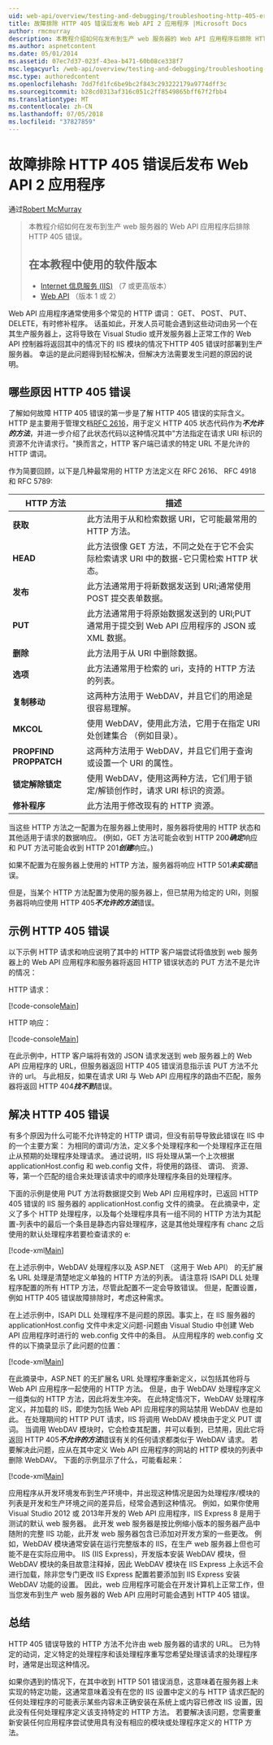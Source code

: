 ```yaml
---
uid: web-api/overview/testing-and-debugging/troubleshooting-http-405-errors-after-publishing-web-api-applications
title: 故障排除 HTTP 405 错误后发布 Web API 2 应用程序 |Microsoft Docs
author: rmcmurray
description: 本教程介绍如何在发布到生产 web 服务器的 Web API 应用程序后排除 HTTP 405 错误。
ms.author: aspnetcontent
ms.date: 05/01/2014
ms.assetid: 07ec7d37-023f-43ea-b471-60b08ce338f7
msc.legacyurl: /web-api/overview/testing-and-debugging/troubleshooting-http-405-errors-after-publishing-web-api-applications
msc.type: authoredcontent
ms.openlocfilehash: 7dd7fd1fc6be9bc2f843c293222179a9774dff3c
ms.sourcegitcommit: b28cd0313af316c051c2ff8549865bff67f2fbb4
ms.translationtype: MT
ms.contentlocale: zh-CN
ms.lasthandoff: 07/05/2018
ms.locfileid: "37827859"
---
```

<a name="troubleshooting-http-405-errors-after-publishing-web-api-2-applications"></a>故障排除 HTTP 405 错误后发布 Web API 2 应用程序
====================
通过[Robert McMurray](https://github.com/rmcmurray)

> 本教程介绍如何在发布到生产 web 服务器的 Web API 应用程序后排除 HTTP 405 错误。
> 
> ## <a name="software-versions-used-in-the-tutorial"></a>在本教程中使用的软件版本
> 
> 
> - [Internet 信息服务 (IIS)](https://www.iis.net/) （7 或更高版本）
> - [Web API](../../index.md) （版本 1 或 2）


Web API 应用程序通常使用多个常见的 HTTP 谓词： GET、 POST、 PUT、 DELETE，有时修补程序。 话虽如此，开发人员可能会遇到这些动词由另一个在其生产服务器上，这将导致在 Visual Studio 或开发服务器上正常工作的 Web API 控制器将返回其中的情况下的 IIS 模块的情况下HTTP 405 错误时部署到生产服务器。 幸运的是此问题得到轻松解决，但解决方法需要发生问题的原因的说明。

## <a name="what-causes-http-405-errors"></a>哪些原因 HTTP 405 错误

了解如何故障 HTTP 405 错误的第一步是了解 HTTP 405 错误的实际含义。 HTTP 是主要用于管理文档[RFC 2616](http://www.ietf.org/rfc/rfc2616.txt)，用于定义 HTTP 405 状态代码作为***不允许的方法***，并进一步介绍了此状态代码以这种情况其中&quot;方法指定在请求 URI 标识的资源不允许请求行。&quot;换而言之，HTTP 客户端已请求的特定 URL 不是允许的 HTTP 谓词。

作为简要回顾，以下是几种最常用的 HTTP 方法定义在 RFC 2616、 RFC 4918 和 RFC 5789:

| HTTP 方法 | 描述 |
| --- | --- |
| **获取** | 此方法用于从和检索数据 URI，它可能最常用的 HTTP 方法。 |
| **HEAD** | 此方法很像 GET 方法，不同之处在于它不会实际检索请求 URI 中的数据-它只需检索 HTTP 状态。 |
| **发布** | 此方法通常用于将新数据发送到 URI;通常使用 POST 提交表单数据。 |
| **PUT** | 此方法通常用于将原始数据发送到的 URI;PUT 通常用于提交到 Web API 应用程序的 JSON 或 XML 数据。 |
| **删除** | 此方法用于从 URI 中删除数据。 |
| **选项** | 此方法通常用于检索的 uri，支持的 HTTP 方法的列表。 |
| **复制移动** | 这两种方法用于 WebDAV，并且它们的用途是很容易理解。 |
| **MKCOL** | 使用 WebDAV，使用此方法，它用于在指定 URI 处创建集合 （例如目录）。 |
| **PROPFIND PROPPATCH** | 这两种方法用于 WebDAV，并且它们用于查询或设置一个 URI 的属性。 |
| **锁定解除锁定** | 使用 WebDAV，使用这两种方法，它们用于锁定/解锁创作时，请求 URI 标识的资源。 |
| **修补程序** | 此方法用于修改现有的 HTTP 资源。 |

当这些 HTTP 方法之一配置为在服务器上使用时，服务器将使用的 HTTP 状态和其他适用于请求的数据响应。 (例如，GET 方法可能会收到 HTTP 200***确定***响应和 PUT 方法可能会收到 HTTP 201***创建***响应。)

如果不配置为在服务器上使用的 HTTP 方法，服务器将响应 HTTP 501***未实现***错误。

但是，当某个 HTTP 方法配置为使用的服务器上，但已禁用为给定的 URI，则服务器将响应使用 HTTP 405***不允许的方法***错误。

## <a name="example-http-405-error"></a>示例 HTTP 405 错误

以下示例 HTTP 请求和响应说明了其中的 HTTP 客户端尝试将值放到 web 服务器上的 Web API 应用程序和服务器将返回 HTTP 错误状态的 PUT 方法不是允许的情况：


HTTP 请求：


[!code-console[Main](troubleshooting-http-405-errors-after-publishing-web-api-applications/samples/sample1.cmd)]


HTTP 响应：


[!code-console[Main](troubleshooting-http-405-errors-after-publishing-web-api-applications/samples/sample2.cmd)]


在此示例中，HTTP 客户端将有效的 JSON 请求发送到 web 服务器上的 Web API 应用程序的 URL，但服务器返回 HTTP 405 错误消息指示该 PUT 方法不允许的 url。 与此相反，如果在请求 URI 与 Web API 应用程序的路由不匹配，服务器将返回 HTTP 404***找不到***错误。

## <a name="resolving-http-405-errors"></a>解决 HTTP 405 错误

有多个原因为什么可能不允许特定的 HTTP 谓词，但没有前导导致此错误在 IIS 中的一个主要方案： 为相同的谓词/方法，定义多个处理程序和一个处理程序正在阻止从预期的处理程序处理请求。 通过说明，IIS 将处理从第一个上次根据 applicationHost.config 和 web.config 文件，将使用的路径、 谓词、 资源、 等，第一个匹配的组合来处理该请求中的顺序处理程序条目的处理程序。

下面的示例是使用 PUT 方法将数据提交到 Web API 应用程序时，已返回 HTTP 405 错误的 IIS 服务器的 applicationHost.config 文件的摘录。 在此摘录中，定义了多个 HTTP 处理程序，以及每个处理程序具有一组不同的 HTTP 方法为其配置-列表中的最后一个条目是静态内容处理程序，这是其他处理程序有 chanc 之后使用的默认处理程序若要检查请求的 e:

[!code-xml[Main](troubleshooting-http-405-errors-after-publishing-web-api-applications/samples/sample3.xml)]

在上述示例中，WebDAV 处理程序以及 ASP.NET （这用于 Web API） 的无扩展名 URL 处理是清楚地定义单独的 HTTP 方法的列表。 请注意将 ISAPI DLL 处理程序配置的所有 HTTP 方法，尽管此配置不一定会导致错误。 但是，配置设置，例如 HTTP 405 错误故障排除时，考虑这种需求。

在上述示例中，ISAPI DLL 处理程序不是问题的原因。事实上，在 IIS 服务器的 applicationHost.config 文件中未定义问题-问题由 Visual Studio 中创建 Web API 应用程序时进行的 web.config 文件中的条目。 从应用程序的 web.config 文件的以下摘录显示了此问题的位置：

[!code-xml[Main](troubleshooting-http-405-errors-after-publishing-web-api-applications/samples/sample4.xml)]

在此摘录中，ASP.NET 的无扩展名 URL 处理程序重新定义，以包括其他将与 Web API 应用程序一起使用的 HTTP 方法。 但是，由于 WebDAV 处理程序定义一组类似的 HTTP 方法，因此将发生冲突。 在此特定情况下，WebDAV 处理程序定义，并加载的 IIS，即使为包括 Web API 应用程序的网站禁用 WebDAV 也是如此。 在处理期间的 HTTP PUT 请求，IIS 将调用 WebDAV 模块由于定义 PUT 谓词。 当调用 WebDAV 模块时，它会检查其配置，并可以看到，已禁用，因此它将返回 HTTP 405***不允许的方法***错误有关的任何请求都类似于 WebDAV 请求。 若要解决此问题，应从在其中定义 Web API 应用程序的网站的 HTTP 模块的列表中删除 WebDAV。 下面的示例显示了什么，可能看起来：

[!code-xml[Main](troubleshooting-http-405-errors-after-publishing-web-api-applications/samples/sample5.xml)]

应用程序从开发环境发布到生产环境中，并出现这种情况是因为处理程序/模块的列表是开发和生产环境之间的差异后，经常会遇到这种情况。 例如，如果你使用 Visual Studio 2012 或 2013年开发的 Web API 应用程序，IIS Express 8 是用于测试的默认 web 服务器。 此开发 web 服务器是按比例缩小版本的服务器产品中随附的完整 IIS 功能，此开发 web 服务器包含已添加对开发方案的一些更改。 例如，WebDAV 模块通常安装在运行完整版本的 IIS，在生产 web 服务器上但也可能不是在实际应用中。 IIS (IIS Express)，开发版本安装 WebDAV 模块，但 WebDAV 模块的条目故意注释掉，因此 WebDAV 模块在 IIS Express 上永远不会进行加载，除非您专门更改 IIS Express 配置若要添加到 IIS Express 安装 WebDAV 功能的设置。 因此，web 应用程序可能会在开发计算机上正常工作，但当您发布到生产 web 服务器的 Web API 应用时可能会遇到 HTTP 405 错误。

## <a name="summary"></a>总结

HTTP 405 错误导致的 HTTP 方法不允许由 web 服务器的请求的 URL。 已为特定的动词，定义特定的处理程序和该处理程序重写您希望处理该请求的处理程序时，通常是出现这种情况。

如果你遇到的情况下，在其中收到 HTTP 501 错误消息，这意味着在服务器上未实现的特定功能，这通常意味着没有在您的 IIS 设置中定义的与 HTTP 请求匹配的任何处理程序的可能表示某些内容未正确安装在系统上或内容已修改 IIS 设置，因此没有任何处理程序定义该支持特定的 HTTP 方法。 若要解决该问题，您需要重新安装任何应用程序尝试使用具有没有相应的模块或处理程序定义的 HTTP 方法。
